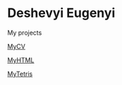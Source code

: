 # Deshevyi Eugenyi
My projects


[MyCV](https://dzhekanator1993.github.io/dzhekanator.github.io/CV/ "MyCV")

[MyHTML](https://dzhekanator1993.github.io/dzhekanator.github.io/FirstProject/ "MyFirstHTML")

[MyTetris](https://dzhekanator1993.github.io/dzhekanator.github.io/tetris/ "MyFirstJSProject")
